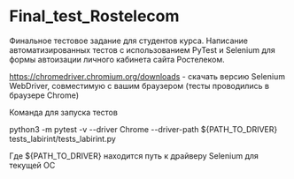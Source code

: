 # Final_test_Rostelecom
Финальное тестовое задание для студентов курса. Написание автоматизированных тестов с использованием PyTest и Selenium для формы автоизации личного кабинета сайта Ростелеком.

https://chromedriver.chromium.org/downloads - скачать версию Selenium WebDriver, совместимую с вашим браузером (тесты проводились в браузере Chrome)

Команда для запуска тестов

python3 -m pytest -v --driver Chrome --driver-path ${PATH_TO_DRIVER} tests_labirint/tests_labirint.py

Где ${PATH_TO_DRIVER} находится путь к драйверу Selenium для текущей ОС
